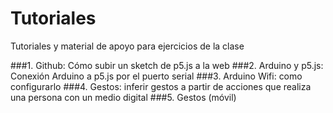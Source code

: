 # Tutoriales
Tutoriales y material de apoyo para ejercicios de la clase

###1. Github: Cómo subir un sketch de p5.js a la web
###2. Arduino y p5.js: Conexión Arduino a p5.js por el puerto serial
###3. Arduino Wifi: como configurarlo
###4. Gestos: inferir gestos a partir de acciones que realiza una
persona con un medio digital
###5. Gestos (móvil)
